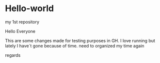 # Hello-world
my 1st repository

Hello Everyone

This are some changes made for testing purposes in GH.
I love running but lately I have´t gone because of time. need to organized my time again

regards
